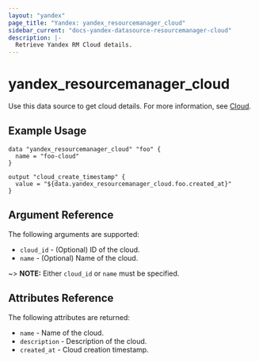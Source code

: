 ```yaml
---
layout: "yandex"
page_title: "Yandex: yandex_resourcemanager_cloud"
sidebar_current: "docs-yandex-datasource-resourcemanager-cloud"
description: |-
  Retrieve Yandex RM Cloud details.
---
```


# yandex\_resourcemanager\_cloud

Use this data source to get cloud details.
For more information, see [Cloud](https://cloud.yandex.com/docs/resource-manager/concepts/resources-hierarchy#cloud).

## Example Usage

```hcl
data "yandex_resourcemanager_cloud" "foo" {
  name = "foo-cloud"
}

output "cloud_create_timestamp" {
  value = "${data.yandex_resourcemanager_cloud.foo.created_at}"
}
```

## Argument Reference

The following arguments are supported:

* `cloud_id` - (Optional) ID of the cloud.
* `name` - (Optional) Name of the cloud.

~> **NOTE:** Either `cloud_id` or `name` must be specified.

## Attributes Reference

The following attributes are returned:

* `name` - Name of the cloud.
* `description` - Description of the cloud.
* `created_at` - Cloud creation timestamp.
